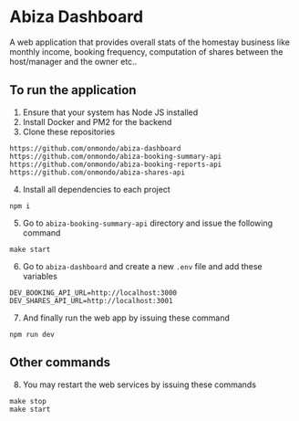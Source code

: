 # Abiza Dashboard
A web application that provides overall stats of the homestay business like monthly income, booking frequency, computation of shares between the host/manager and the owner etc.. 

## To run the application
1. Ensure that your system has Node JS installed
2. Install Docker and PM2 for the backend
3. Clone these repositories
```
https://github.com/onmondo/abiza-dashboard
https://github.com/onmondo/abiza-booking-summary-api
https://github.com/onmondo/abiza-booking-reports-api
https://github.com/onmondo/abiza-shares-api
```
4. Install all dependencies to each project
```
npm i
```
5. Go to `abiza-booking-summary-api` directory and issue the following command
```
make start
```

6. Go to `abiza-dashboard` and create a new `.env` file and add these variables
```
DEV_BOOKING_API_URL=http://localhost:3000
DEV_SHARES_API_URL=http://localhost:3001
```

7. And finally run the web app by issuing these command
```
npm run dev
```

## Other commands
8. You may restart the web services by issuing these commands
```
make stop
make start
```